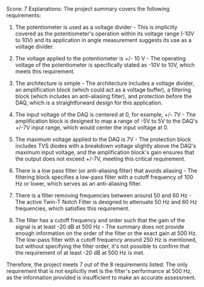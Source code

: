 Score: 7
Explanations: 
The project summary covers the following requirements:

1. The potentiometer is used as a voltage divider - This is implicitly covered as the potentiometer's operation within its voltage range (-10V to 10V) and its application in angle measurement suggests its use as a voltage divider.

2. The voltage applied to the potentiometer is +/- 10 V - The operating voltage of the potentiometer is specifically stated as -10V to 10V, which meets this requirement.

3. The architecture is simple - The architecture includes a voltage divider, an amplification block (which could act as a voltage buffer), a filtering block (which includes an anti-aliasing filter), and protection before the DAQ, which is a straightforward design for this application.

4. The input voltage of the DAQ is centered at 0, for example, +/- 7V - The amplification block is designed to map a range of -5V to 5V to the DAQ's +/-7V input range, which would center the input voltage at 0.

5. The maximum voltage applied to the DAQ is 7V - The protection block includes TVS diodes with a breakdown voltage slightly above the DAQ's maximum input voltage, and the amplification block's gain ensures that the output does not exceed +/-7V, meeting this critical requirement.

6. There is a low pass filter (or anti-aliasing filter) that avoids aliasing - The filtering block specifies a low-pass filter with a cutoff frequency of 100 Hz or lower, which serves as an anti-aliasing filter.

7. There is a filter removing frequencies between around 50 and 60 Hz - The active Twin-T Notch Filter is designed to attenuate 50 Hz and 60 Hz frequencies, which satisfies this requirement.

8. The filter has a cutoff frequency and order such that the gain of the signal is at least -20 dB at 500 Hz - The summary does not provide enough information on the order of the filter or the exact gain at 500 Hz. The low-pass filter with a cutoff frequency around 250 Hz is mentioned, but without specifying the filter order, it's not possible to confirm that the requirement of at least -20 dB at 500 Hz is met.

Therefore, the project meets 7 out of the 8 requirements listed. The only requirement that is not explicitly met is the filter's performance at 500 Hz, as the information provided is insufficient to make an accurate assessment.